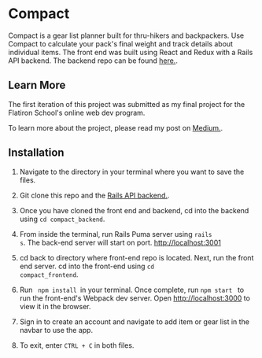 # Compact

Compact is a gear list planner built for thru-hikers and backpackers. Use Compact to calculate your pack's final weight and track details about individual items. The front end was built using React and Redux with a Rails API backend. The backend repo can be found [here.](https://github.com/JLPinthecity/compact_backend).

## Learn More 

The first iteration of this project was submitted as my final project for the Flatiron School's online web dev program. 

To learn more about the project, please read my post on [Medium.](https://joannpan.medium.com/building-a-gear-list-planner-for-backpackers-as-my-final-project-with-react-and-redux-4147551ddebf).

## Installation

1. Navigate to the directory in your terminal where you want to save the files.

2. Git clone this repo and the [Rails API backend.](https://github.com/JLPinthecity/compact_backend).

3. Once you have cloned the front end and backend, cd into the backend using <code>cd compact_backend</code>.

4. From inside the terminal, run Rails Puma server using <code>rails s</code>. The back-end server will start on port. [http://localhost:3001](http://localhost:3001)

5. cd back to directory where front-end repo is located. Next, run the front end server. cd into the front-end using <code>cd compact_frontend</code>.

6. Run <code> npm install </code>in your terminal. Once complete, run <code>npm start </code> to run the front-end's Webpack dev server. Open [http://localhost:3000](http://localhost:3000) to view it in the browser.

7. Sign in to create an account and navigate to add item or gear list in the navbar to use the app. 

8. To exit, enter <code>CTRL + C</code> in both files. 

